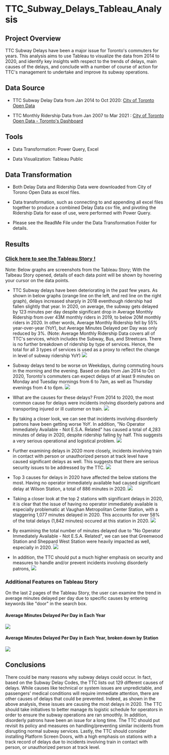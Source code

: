 # TTC_Subway_Delays_Tableau_Analysis

## Project Overview
TTC Subway Delays have been a major issue for Toronto's commuters for years. This analysis aims to use Tableau to visualize the data from 2014 to 2020, and identify key insights with respect to the trends of delays, main causes of the delays, and conclude with a number of course of action for TTC's management to undertake and improve its subway operations.

## Data Source

- TTC Subway Delay Data from Jan 2014 to Oct 2020: [City of Toronto Open Data](https://open.toronto.ca/dataset/ttc-subway-delay-data/)

- TTC Monthly Ridership Data from Jan 2007 to Mar 2021 : [City of Toronto Open Data - Toronto's Dashboard](https://www.toronto.ca/city-government/data-research-maps/toronto-progress-portal/)


## Tools

- Data Transformation: Power Query, Excel

- Data Visualization: Tableau Public

## Data Transformation

- Both Delay Data and Ridership Data were downloaded from City of Torono Open Data as excel files.

- Data transformation, such as connecting to and appending all excel files together to produce a combined Delay Data csv file, and pivoting the Ridership Data for ease of use, were performed with Power Query.

- Please see the ReadMe File under the Data Transformation Folder for details.

## Results

### [Click here to see the Tableau Story !](https://public.tableau.com/profile/anthony.ng2094#!/vizhome/TTCSubwayDelaysVisualized/TTCDelayStory)

Note: Below graphs are screenshots from the Tableau Story; With the Talbeau Story opened, details of each data point will be shown by hovering your cursor on the data points.

- TTC Subway delays have been deteriorating in the past few years. As shown in below graphs (orange line on the left, and red line on the right graph), delays increased sharply in 2018 eventhough ridership had fallen slightly that year. In 2020, on average, the subway gets delayed by 123 minutes per day despite significant drop in Average Monthly Ridership from over 43M monthly riders in 2019, to below 20M monthly riders in 2020. In other words, Average Monthly Ridership fell by 55% year-over-year (YoY), but Average Minutes Delayed per Day was only reduced by 3%. (Note: Average Monthly Ridership Data covers all of TTC's services, which includes the Subway, Bus, and Streetcars. There is no further breakdown of ridership by type of services. Hence, the total for all 3 types of services is used as a proxy to reflect the change in level of subway ridership YoY)
<img src="tableau_images/Tableau_Story_Page_1.PNG"></img>



- Subway delays tend to be worse on Weekdays, during commuting hours in the morning and the evening. Based on data from Jan 2014 to Oct 2020, Toronto's commuters can expect delays of at least 9 minutes on Monday and Tuesday mornings from 6 to 7am, as well as Thursday evenings from 4 to 6pm.
<img src="tableau_images/Tableau_Story_Page_2.PNG"></img>


- What are the causes for these delays? From 2014 to 2020, the most common cause for delays were incidents inolving disorderly patrons and transporting injured or ill customer on train.
<img src="tableau_images/Tableau_Story_Page_3.PNG"></img>

- By taking a closer look, we can see that incidents involving disorderly patrons have been getting worse YoY. In addition, "No Operator Immediately Available - Not E.S.A. Related" has caused a total of 4,283 minutes of delay in 2020, despite ridership falling by half. This suggests a very serious operational and logistical problem.
<img src="tableau_images/Tableau_Story_Page_4.PNG"></img>


- Further examining delays in 2020 more closely, incidents involving train in contact with person or unauthorized person at track level have caused significant delays as well. This suggests that there are serious security issues to be addressed by the TTC.
<img src="tableau_images/Tableau_Story_Page_5.PNG"></img>

- Top 3 causes for delays in 2020 have affected the below stations the most. Having no operator immediately available had caused significant delay at Wilson Station, a total of 886 minutes in 2020.
<img src="tableau_images/Tableau_Story_Page_6.PNG"></img>

- Taking a closer look at the top 2 stations with significant delays in 2020, it is clear that the issue of having no operator immediately available is especially problematic at Vaughan Metropolitan Center Station, with a staggering 1,077 minutes delayed in 2020. This accounts for over 58% of the total delays (1,842 minutes) occured at this station in 2020.
<img src="tableau_images/Tableau_Story_Page_7.PNG"></img>



- By examining the total number of minutes delayed due to "No Operator Immediately Available - Not E.S.A. Related", we can see that Greenwood Station and Sheppard West Station were heavily impacted as well, especially in 2020.
<img src="tableau_images/Tableau_Story_Page_8.PNG"></img>

-  In addition, the TTC should put a much higher emphasis on security and measures to handle and/or prevent incidents involving disorderly patrons, 
<img src="tableau_images/Tableau_Story_Page_9.PNG"></img>




### Additional Features on Tableau Story
On the last 2 pages of the Tableau Story, the user can examine the trend in average minutes delayed per day due to specific causes by entering keywords like "door" in the search box.

#### Average Minutes Delayed Per Day in Each Year
<img src="tableau_images/Tableau_Story_Page_10.PNG"></img>

#### Average Minutes Delayed Per Day in Each Year, broken down by Station
<img src="tableau_images/Tableau_Story_Page_11.PNG"></img>


## Conclusions

There could be many reasons why subway delays could occur. In fact, based on the Subway Delay Codes, the TTC lists out 129 different causes of delays. While causes like technical or system issues are unpredictable, and passengers' medical conditions will require immediate attention, there are other causes of delays that could be prevented. Indeed, as shown in the above analysis, these issues are causing the most delays in 2020. The TTC should take initiatives to better manage its logistic schedule for operators in order to ensure the subway operations are ran smoothly. In addition, disorderly patrons have been an issue for a long time. The TTC should put revisit its policy and measures on handling/preventing similar incidents from disrupting normal subway services. Lastly, the TTC should consider installing Platform Screen Doors, with a high emphasis on stations with a track record of delays due to incidents involving train in contact with person, or unauthorized person at track level.